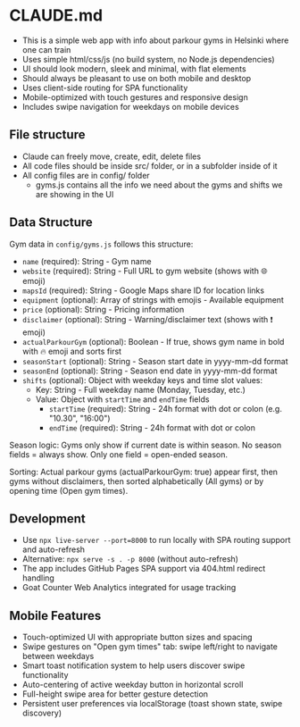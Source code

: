 # CLAUDE.md

- This is a simple web app with info about parkour gyms in Helsinki where one can train
- Uses simple html/css/js (no build system, no Node.js dependencies)
- UI should look modern, sleek and minimal, with flat elements
- Should always be pleasant to use on both mobile and desktop
- Uses client-side routing for SPA functionality
- Mobile-optimized with touch gestures and responsive design
- Includes swipe navigation for weekdays on mobile devices

## File structure

- Claude can freely move, create, edit, delete files
- All code files should be inside src/ folder, or in a subfolder inside of it
- All config files are in config/ folder
    - gyms.js contains all the info we need about the gyms and shifts we are showing in the UI

## Data Structure

Gym data in `config/gyms.js` follows this structure:
- `name` (required): String - Gym name
- `website` (required): String - Full URL to gym website (shows with 🌐 emoji)
- `mapsId` (required): String - Google Maps share ID for location links
- `equipment` (optional): Array of strings with emojis - Available equipment
- `price` (optional): String - Pricing information 
- `disclaimer` (optional): String - Warning/disclaimer text (shows with ❗ emoji)
- `actualParkourGym` (optional): Boolean - If true, shows gym name in bold with 🔥 emoji and sorts first
- `seasonStart` (optional): String - Season start date in yyyy-mm-dd format
- `seasonEnd` (optional): String - Season end date in yyyy-mm-dd format
- `shifts` (optional): Object with weekday keys and time slot values:
  - Key: String - Full weekday name (Monday, Tuesday, etc.)
  - Value: Object with `startTime` and `endTime` fields
    - `startTime` (required): String - 24h format with dot or colon (e.g. "10.30", "16:00")
    - `endTime` (required): String - 24h format with dot or colon

Season logic: Gyms only show if current date is within season. No season fields = always show. Only one field = open-ended season.

Sorting: Actual parkour gyms (actualParkourGym: true) appear first, then gyms without disclaimers, then sorted alphabetically (All gyms) or by opening time (Open gym times).

## Development

- Use `npx live-server --port=8000` to run locally with SPA routing support and auto-refresh
- Alternative: `npx serve -s . -p 8000` (without auto-refresh)
- The app includes GitHub Pages SPA support via 404.html redirect handling
- Goat Counter Web Analytics integrated for usage tracking

## Mobile Features

- Touch-optimized UI with appropriate button sizes and spacing
- Swipe gestures on "Open gym times" tab: swipe left/right to navigate between weekdays
- Smart toast notification system to help users discover swipe functionality
- Auto-centering of active weekday button in horizontal scroll
- Full-height swipe area for better gesture detection
- Persistent user preferences via localStorage (toast shown state, swipe discovery)
